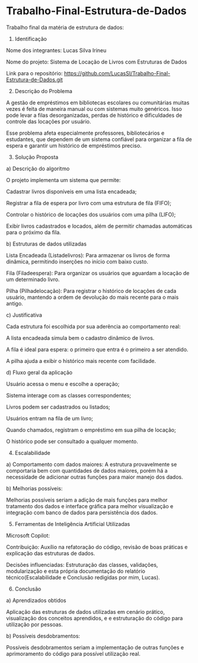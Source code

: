 # Trabalho-Final-Estrutura-de-Dados
Trabalho final da matéria de estrutura de dados:


1. Identificação 

Nome dos integrantes: Lucas Silva Irineu 

Nome do projeto: Sistema de Locação de Livros com Estruturas de Dados 

Link para o repositório:  https://github.com/LucasSI/Trabalho-Final-Estrutura-de-Dados.git


2. Descrição do Problema 

A gestão de empréstimos em bibliotecas escolares ou comunitárias muitas vezes é feita de maneira manual ou com sistemas muito genéricos. Isso pode levar a filas desorganizadas, perdas de histórico e dificuldades de controle das locações por usuário. 

Esse problema afeta especialmente professores, bibliotecários e estudantes, que dependem de um sistema confiável para organizar a fila de espera e garantir um histórico de empréstimos preciso. 


3. Solução Proposta 

a) Descrição do algoritmo 

O projeto implementa um sistema que permite: 

Cadastrar livros disponíveis em uma lista encadeada; 

Registrar a fila de espera por livro com uma estrutura de fila (FIFO); 

Controlar o histórico de locações dos usuários com uma pilha (LIFO); 

Exibir livros cadastrados e locados, além de permitir chamadas automáticas para o próximo da fila. 

b) Estruturas de dados utilizadas 

Lista Encadeada (Listadelivros): Para armazenar os livros de forma dinâmica, permitindo inserções no início com baixo custo. 

Fila (Filadeespera): Para organizar os usuários que aguardam a locação de um determinado livro. 

Pilha (Pilhadelocação): Para registrar o histórico de locações de cada usuário, mantendo a ordem de devolução do mais recente para o mais antigo. 

c) Justificativa 

Cada estrutura foi escolhida por sua aderência ao comportamento real: 

A lista encadeada simula bem o cadastro dinâmico de livros. 

A fila é ideal para espera: o primeiro que entra é o primeiro a ser atendido. 

A pilha ajuda a exibir o histórico mais recente com facilidade. 

d) Fluxo geral da aplicação 

Usuário acessa o menu e escolhe a operação; 

Sistema interage com as classes correspondentes; 

Livros podem ser cadastrados ou listados; 

Usuários entram na fila de um livro; 

Quando chamados, registram o empréstimo em sua pilha de locação; 

O histórico pode ser consultado a qualquer momento. 


4. Escalabilidade 

a) Comportamento com dados maiores: 
A estrutura provavelmente se comportaria bem com quantidades de dados maiores, porém há a necessidade de adicionar outras funções para maior manejo dos dados. 

b) Melhorias possíveis: 

Melhorias possíveis seriam a adição de mais funções para melhor tratamento dos dados e interface gráfica para melhor visualização e integração com banco de dados para persistência dos dados. 


5. Ferramentas de Inteligência Artificial Utilizadas 

Microsoft Copilot: 

Contribuição: Auxílio na refatoração do código, revisão de boas práticas e explicação das estruturas de dados. 

Decisões influenciadas: Estruturação das classes, validações, modularização e esta própria documentação do relatório técnico(Escalabilidade e Conclusão redigidas por mim, Lucas). 


6. Conclusão 

a) Aprendizados obtidos 

Aplicação das estruturas de dados utilizadas em cenário prático, visualização dos conceitos aprendidos, e e estruturação do código para utilização por pessoas. 

b) Possíveis desdobramentos: 

Possíveis desdobramentos seriam a implementação de outras funções e aprimoramento do código para possível utilização real. 
 

 
